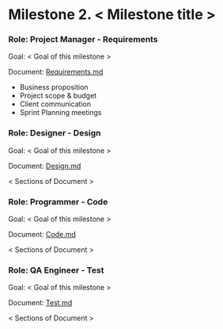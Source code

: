 # Milestone 2. < Milestone title >
### Role: Project Manager - Requirements
Goal: < Goal of this milestone >

Document: [Requirements.md](https://github.com/maknop/twitter-clone-api/blob/master/docs/milestone-2/Requirements.md)

- Business proposition
- Project scope & budget
- Client communication
- Sprint Planning meetings

### Role: Designer - Design
Goal: < Goal of this milestone >

Document: [Design.md](https://github.com/maknop/twitter-clone-api/blob/master/docs/milestone-2/Design.md)

< Sections of Document >

### Role: Programmer - Code
Goal: < Goal of this milestone >

Document: [Code.md](https://github.com/maknop/twitter-clone-api/blob/master/docs/milestone-2/Code.md)

< Sections of Document >

### Role: QA Engineer - Test
Goal: < Goal of this milestone >

Document: [Test.md](https://github.com/maknop/twitter-clone-api/blob/master/docs/milestone-2/Test.md)

< Sections of Document >
